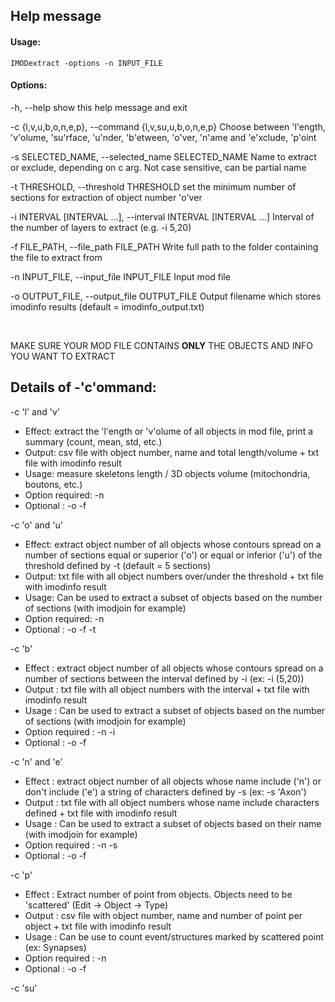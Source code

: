 ## Help message
#### Usage: 
```
IMODextract -options -n INPUT_FILE 
```
#### Options:

  -h, --help            show this help message and exit
  
  -c {l,v,u,b,o,n,e,p}, --command {l,v,su,u,b,o,n,e,p}
                        Choose between 'l'ength, 'v'olume, 'su'rface, 'u'nder, 'b'etween,
                        'o'ver, 'n'ame and 'e'xclude, 'p'oint
                        
  -s SELECTED_NAME, --selected_name SELECTED_NAME
                        Name to extract or exclude, depending on c arg. Not
                        case sensitive, can be partial name
                        
  -t THRESHOLD, --threshold THRESHOLD
                        set the minimum number of sections for extraction of
                        object number 'o'ver
                        
  -i INTERVAL [INTERVAL ...], --interval INTERVAL [INTERVAL ...]
                        Interval of the number of layers to extract (e.g. -i 5,20)
                        
  -f FILE_PATH, --file_path FILE_PATH
                        Write full path to the folder containing the file to
                        extract from
                        
  -n INPUT_FILE, --input_file INPUT_FILE
                        Input mod file
                        
  -o OUTPUT_FILE, --output_file OUTPUT_FILE
                        Output filename which stores imodinfo results (default = imodinfo_output.txt)

&nbsp;

MAKE SURE YOUR MOD FILE CONTAINS **ONLY** THE OBJECTS AND INFO YOU WANT TO EXTRACT


## Details of -'c'ommand:

-c 'l' and 'v'
  * Effect:  extract the 'l'ength or 'v'olume of all objects in mod file, print a summary (count, mean, std, etc.)
  * Output:  csv file with object number, name and total length/volume + txt file with imodinfo result
  * Usage:   measure skeletons length / 3D objects volume (mitochondria, boutons, etc.)
  * Option required: -n
  * Optional : -o -f

-c 'o' and 'u'
  * Effect: extract object number of all objects whose contours spread on a number of sections equal or superior ('o') or equal or inferior ('u')
of the threshold defined by -t (default = 5 sections)
  * Output: txt file with all object numbers over/under the threshold + txt file with imodinfo result
  * Usage: Can be used to extract a subset of objects based on the number of sections (with imodjoin for example) 
  * Option required: -n
  * Optional : -o -f -t

-c 'b'
  * Effect : extract object number of all objects whose contours spread on a number of sections between the interval defined by -i (ex: -i (5,20))
  * Output : txt file with all object numbers with the interval + txt file with imodinfo result
  * Usage : Can be used to extract a subset of objects based on the number of sections (with imodjoin for example)
  * Option required : -n -i
  * Optional : -o -f

-c 'n' and 'e'
  * Effect : extract object number of all objects whose name include ('n') or don't include ('e') a string of characters defined by -s (ex: -s 'Axon')
  * Output : txt file with all object numbers whose name include characters defined + txt file with imodinfo result
  * Usage : Can be used to extract a subset of objects based on their name (with imodjoin for example)
  * Option required : -n -s
  * Optional : -o -f

-c 'p'
  * Effect : Extract number of point from objects. Objects need to be 'scattered' (Edit -> Object -> Type)
  * Output : csv file with object number, name and number of point per object + txt file with imodinfo result
  * Usage : Can be use to count event/structures marked by scattered point (ex: Synapses)
  * Option required : -n
  * Optional : -o -f

-c 'su'
